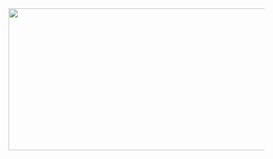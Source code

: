 <img src="https://live.staticflickr.com/5572/15319617232_e4c888c266_k.jpg" width="600" height="280">

